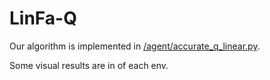 # LinFa-Q
Our algorithm is implemented in [/agent/accurate_q_linear.py](accurate_q_linear.py).

Some visual results are in <results> of each env.
